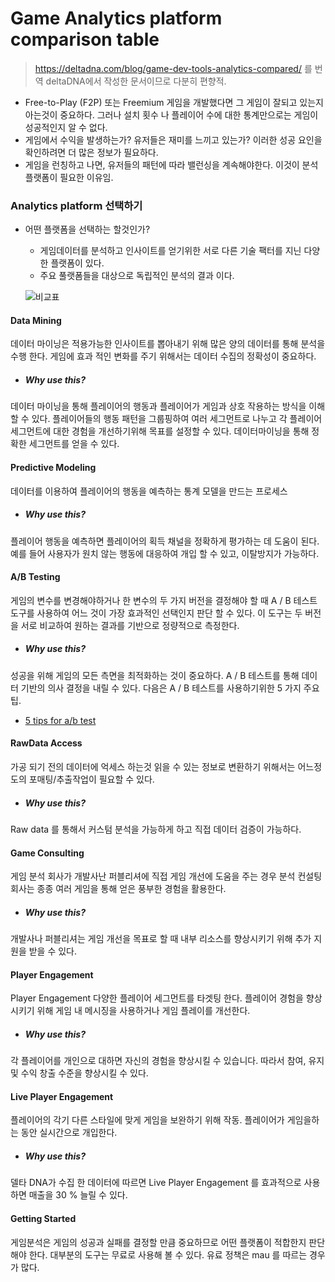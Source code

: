 # Game Analytics platform comparison table
> https://deltadna.com/blog/game-dev-tools-analytics-compared/ 를 번역 
> deltaDNA에서 작성한 문서이므로 다분히 편향적.

- Free-to-Play (F2P) 또는 Freemium 게임을 개발했다면 그 게임이 잘되고 있는지 아는것이 중요하다. 그러나 설치 횟수 나 플레이어 수에 대한 통계만으로는 게임이 성공적인지 알 수 없다. 
- 게임에서 수익을 발생하는가? 유저들은 재미를 느끼고 있는가? 이러한 성공 요인을 확인하려면 더 많은 정보가 필요하다. 
- 게임을 런칭하고 나면, 유저들의 패턴에 따라 밸런싱을 계속해야한다. 이것이 분석플랫폼이 필요한 이유임.

### Analytics platform 선택하기

- 어떤 플랫폼을 선택하는 할것인가?
	- 게임데이터를 분석하고 인사이트를 얻기위한 서로 다른 기술 팩터를 지닌 다양한 플랫폼이 있다.
	- 주요 풀랫폼들을 대상으로 독립적인 분석의 결과 이다. 

    ![비교표](./img/analyitic_platform.png)

#### Data Mining 
데이터 마이닝은 적용가능한 인사이트를 뽑아내기 위해 많은 양의 데이터를 통해 분석을 수행 한다. 게임에 효과 적인 변화를 주기 위해서는 데이터 수집의 정확성이 중요하다.

- ##### Why use this? 
데이터 마이닝을 통해 플레이어의 행동과 플레이어가 게임과 상호 작용하는 방식을 이해할 수 있다. 
플레이어들의 행동 패턴을 그룹핑하여 여러 세그먼트로 나누고 각 플레이어 세그먼트에 대한 경험을 개선하기위해 목표를 설정할 수 있다. 데이터마이닝을 통해 정확한 세그먼트를 얻을 수 있다.

#### Predictive Modeling
데이터를 이용하여 플레이어의 행동을 예측하는 통계 모델을 만드는 프로세스

- ##### Why use this? 
플레이어 행동을 예측하면 플레이어의 획득 채널을 정확하게 평가하는 데 도움이 된다. 예를 들어 사용자가 원치 않는 행동에 대응하여 개입 할 수 있고, 이탈방지가 가능하다.

#### A/B Testing
게임의 변수를 변경해야하거나 한 변수의 두 가지 버전을 결정해야 할 때 A / B 테스트 도구를 사용하여 어느 것이 가장 효과적인 선택인지 판단 할 수 있다. 이 도구는 두 버전을 서로 비교하여 원하는 결과를 기반으로 정량적으로 측정한다.

- ##### Why use this? 
성공을 위해 게임의 모든 측면을 최적화하는 것이 중요하다. A / B 테스트를 통해 데이터 기반의 의사 결정을 내릴 수 있다. 다음은 A / B 테스트를 사용하기위한 5 가지 주요 팁.
-	[5 tips for a/b test](https://deltadna.com/blog/top-tips-ab-testing/)

#### RawData Access
가공 되기 전의 데이터에 억세스 하는것 읽을 수 있는 정보로 변환하기 위해서는 어느정도의 포매팅/추출작업이 필요할 수 있다.

- ##### Why use this? 
Raw data 를 통해서 커스텀 분석을 가능하게 하고 직접 데이터 검증이 가능하다. 

#### Game Consulting
게임 분석 회사가 개발사난 퍼블리셔에 직접 게임 개선에 도움을 주는 경우 분석 컨설팅 회사는 종종 여러 게임을 통해 얻은 풍부한 경험을 활용한다.

- ##### Why use this? 
개발사나 퍼블리셔는 게임 개선을 목표로 할 때 내부 리소스를 향상시키기 위해 추가 지원을 받을 수 있다.

#### Player Engagement 
Player Engagement 다양한 플레이어 세그먼트를 타겟팅 한다. 플레이어 경험을 향상시키기 위해 게임 내 메시징을 사용하거나 게임 플레이를 개선한다.

- ##### Why use this? 
각 플레이어를 개인으로 대하면 자신의 경험을 향상시킬 수 있습니다. 따라서 참여, 유지 및 수익 창출 수준을 향상시킬 수 있다.

#### Live Player Engagement 
플레이어의 각기 다른 스타일에 맞게 게임을 보완하기 위해 작동.  플레이어가 게임을하는 동안 실시간으로 개입한다. 

- ##### Why use this? 
델타 DNA가 수집 한 데이터에 따르면 Live Player Engagement 를 효과적으로 사용하면 매출을 30 % 늘릴 수 있다. 

#### Getting Started
게임분석은 게임의 성공과 실패를 결정할 만큼 중요하므로 어떤 플랫폼이 적합한지 판단해야 한다. 대부분의 도구는 무료로 사용해 볼 수 있다. 유료 정책은 mau 를 따르는 경우가 많다.



